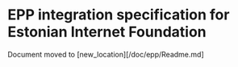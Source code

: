 # EPP integration specification for Estonian Internet Foundation

Document moved to [new_location][/doc/epp/Readme.md]
